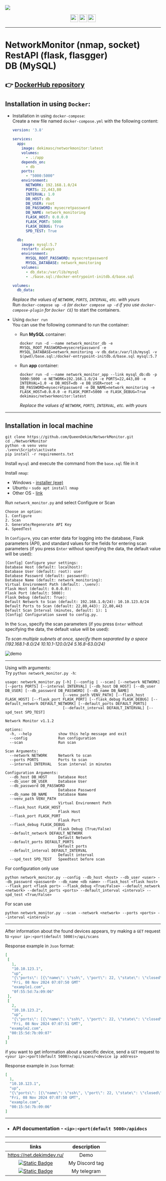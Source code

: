 <img src="./demo/docker-preview.png" />

<p align="center" width="100%">
    <img height="25px" src="https://img.shields.io/github/languages/top/QueenDekim/NetworkMonitor"> 
    <img height="25px" src="https://img.shields.io/github/commit-activity/m/QueenDekim/NetworkMonitor?label=commits"> 
    <img height="25px" src="https://img.shields.io/github/stars/QueenDekim/NetworkMonitor"> 
</p>

---

# NetworkMonitor (nmap, socket)<br>RestAPI (flask, flasgger)<br>DB (MySQL)

## 👉 [DockerHub repository](https://hub.docker.com/r/dekimasc/networkmonitor)

## Installation in using `Docker`:

- Installation in using `docker-compose`:<br>
    Create a new file named `docker-compose.yml` with the following content:
    ```yml
    version: '3.8'

    services:
      app:
        image: dekimasc/networkmonitor:latest
        volumes:
          - .:/app
        depends_on:
          - db
        ports:
          - "5000:5000"
        environment:
          NETWORK: 192.168.1.0/24
          PORTS: 22,443,80
          INTERVAL: 1.0
          DB_HOST: db
          DB_USER: root
          DB_PASSWORD: mysecretpassword
          DB_NAME: network_monitoring
          FLASK_HOST: 0.0.0.0
          FLASK_PORT: 5000
          FLASK_DEBUG: True
          SPD_TEST: True

      db:
        image: mysql:5.7
        restart: always
        environment:
          MYSQL_ROOT_PASSWORD: mysecretpassword
          MYSQL_DATABASE: network_monitoring
        volumes:
          - db_data:/var/lib/mysql
          - ./base.sql:/docker-entrypoint-initdb.d/base.sql

    volumes:
      db_data:
    ```
    *Replace the values of `NETWORK`, `PORTS`, `INTERVAL`, etc. with yours*<br>
    Run `docker-compose up -d` *(or `docker compose up -d` if you use `docker-compose-plugin` for `Docker CE`)* to start the containers.
    
- Using `docker run`<br>
  You can use the following command to run the container:
  - Run **MySQL** container:
      ```
      docker run -d --name network_monitor_db -e MYSQL_ROOT_PASSWORD=mysecretpassword -e MYSQL_DATABASE=network_monitoring -v db_data:/var/lib/mysql -v $(pwd)/base.sql:/docker-entrypoint-initdb.d/base.sql mysql:5.7
      ```
  - Run **app** container:
      ```
      docker run -d --name network_monitor_app --link mysql_db:db -p 5000:5000 -e NETWORK=192.168.1.0/24 -e PORTS=22,443,80 -e INTERVAL=1.0 -e DB_HOST=db -e DB_USER=root -e DB_PASSWORD=mysecretpassword -e DB_NAME=network_monitoring -e FLASK_HOST=0.0.0.0 -e FLASK_PORT=5000 -e FLASK_DEBUG=True dekimasc/networkmonitor:latest
      ```

      *Replace the values of `NETWORK`, `PORTS`, `INTERVAL`, etc. with yours*
---

## Installation in local machine

```shell
git clone https://github.com/QueenDekim/NetworkMonitor.git
cd ./NetworkMonitor
python -m venv venv
.\venv\Scripts\activate
pip install -r requirements.txt
```

Install `mysql` and execute the command from the `base.sql` file in it

Install `nmap`:
 - Windows - [installer (exe)](https://nmap.org/dist/nmap-7.95-setup.exe)
 - Ubuntu - `sudo apt install nmap`
 - Other OS - [link](https://nmap.org/book/inst-other-platforms.html)

Run `network_monitor.py` and select Configure or Scan
```
Choose an option:
1. Configure
2. Scan
3. Generate/Regenerate API Key
4. SpeedTest
```

In `Configure`, you can enter data for logging into the database, Flask parameters (API), and standard values for the fields for entering scan parameters (if you press `Enter` without specifying the data, the default value will be used):
```log
[Config] Configure your settings:
Database Host (default: localhost):
Database User (default: root): user
Database Password (default: password):
Database Name (default: network_monitoring):
Virtual Environment Path (default: .\venv):
Flask Host (default: 0.0.0.0):
Flask Port (default: 5000):
Flask Debug (default: True):
Default Network to Scan (default: 192.168.1.0/24): 10.10.123.0/24
Default Ports to Scan (default: 22,80,443): 22,80,443
Default Scan Interval (minutes, default: 1): 1
[Config] Configuration saved to config.py.
```

In the `Scan`, specify the scan parameters (if you press `Enter` without specifying the data, the default value will be used):

*To scan multiple subnets at once, specify them separated by a space (192.168.1-8.0/24 10.10.1-120.0/24 5.16.8-63.0/24)*

![demo](https://github.com/QueenDekim/NetworkMonitor/blob/main/demo/log.png)

---

Using with arguments:<br>
Try `python network_monitor.py -h`:
```log
usage: network_monitor.py [-h] [--config | --scan] [--network NETWORK] [--ports PORTS] [--interval INTERVAL] [--db_host DB_HOST] [--db_user DB_USER] [--db_password DB_PASSWORD] [--db_name DB_NAME]
                          [--venv_path VENV_PATH] [--flask_host FLASK_HOST] [--flask_port FLASK_PORT] [--flask_debug FLASK_DEBUG] [--default_network DEFAULT_NETWORK] [--default_ports DEFAULT_PORTS]
                          [--default_interval DEFAULT_INTERVAL] [--spd_test SPD_TEST]

Network Monitor v1.1.2

options:
  -h, --help            show this help message and exit
  --config              Run configuration
  --scan                Run scan

Scan Arguments:
  --network NETWORK     Network to scan
  --ports PORTS         Ports to scan
  --interval INTERVAL   Scan interval in minutes

Configuration Arguments:
  --db_host DB_HOST     Database Host
  --db_user DB_USER     Database User
  --db_password DB_PASSWORD
                        Database Password
  --db_name DB_NAME     Database Name
  --venv_path VENV_PATH
                        Virtual Environment Path
  --flask_host FLASK_HOST
                        Flask Host
  --flask_port FLASK_PORT
                        Flask Port
  --flask_debug FLASK_DEBUG
                        Flask Debug (True/False)
  --default_network DEFAULT_NETWORK
                        Default Network
  --default_ports DEFAULT_PORTS
                        Default ports
  --default_interval DEFAULT_INTERVAL
                        Default interval
  --spd_test SPD_TEST   Speedtest before scan
```
For configuration only use 
```
python network_monitor.py --config --db_host <host> --db_user <user> --db_password <password> --db_name <db name> --flask_host <flask host> --flask_port <flask port> --flask_debug <True/False> --default_network <network> --default_ports <ports> --default_interval <interval> --spd_test <True/False>
```
For scan use
```
python network_monitor.py --scan --network <network> --ports <ports> --interval <interval>
```

---

After information about the found devices appears, try making a `GET` request to `<your ip>:<port(default 5000)>/api/scans`

Response example in `Json` format:
```json
[
 [
   1,
   "10.10.123.1",
   "up",
   "{\"ports\": [{\"name\": \"ssh\", \"port\": 22, \"state\": \"closed\", \"product\": \"\", \"version\": \"\"}, {\"name\": \"http\", \"port\": 80, \"state\": \"closed\", \"product\": \"\", \"version\": \"\"}, {\"name\": \"https\", \"port\": 443, \"state\": \"closed\", \"product\": \"\", \"version\": \"\"}], \"hostname\": \"\"}",
   "Fri, 08 Nov 2024 07:07:50 GMT"
   "example1.com",
   "0f:55:5d:7a:09:06"
 ],
 [
   2,
   "10.10.123.2",
   "up",
   "{\"ports\": [{\"name\": \"ssh\", \"port\": 22, \"state\": \"closed\", \"product\": \"\", \"version\": \"\"}, {\"name\": \"http\", \"port\": 80, \"state\": \"closed\", \"product\": \"\", \"version\": \"\"}, {\"name\": \"https\", \"port\": 443, \"state\": \"closed\", \"product\": \"\", \"version\": \"\"}], \"hostname\": \"\"}",
   "Fri, 08 Nov 2024 07:07:51 GMT",
  "example2.com",
  "00:15:5d:7b:09:07"
 ]
]
```
if you want to get information about a specific device, send a `GET` request to `<your ip>:<port(default 5000)>/api/scans/<device ip address>`

Response example in `Json` format:
```json
[
  1,
  "10.10.123.1",
  "up",
  "{\"ports\": [{\"name\": \"ssh\", \"port\": 22, \"state\": \"closed\", \"product\": \"\", \"version\": \"\"}, {\"name\": \"http\", \"port\": 80, \"state\": \"closed\", \"product\": \"\", \"version\": \"\"}, {\"name\": \"https\", \"port\": 443, \"state\": \"closed\", \"product\": \"\", \"version\": \"\"}], \"hostname\": \"\"}",
  "Fri, 08 Nov 2024 07:07:50 GMT",
  "example.com",
  "00:15:5d:7b:09:06"
]
```

---

- ### API documentation - `<ip>:<port(default 5000>/apidocs`

---

|                                                links                                                                         |                                 description                                         |
|:----------------------------------------------------------------------------------------------------------------------------:|:-----------------------------------------------------------------------------------:|
|https://net.dekimdev.ru/                                                                                                      |                                     Demo                                            |
|[![Static Badge](https://img.shields.io/badge/Discord-from__russia__with__love-purple)](https://about:blank)                  |                                My Discord tag                                       |
|[![Static Badge](https://img.shields.io/badge/Telegram-%40QueenDek1m-blue)](https://t.me/QueenDek1m)                          |                                  My telegram                                        |
